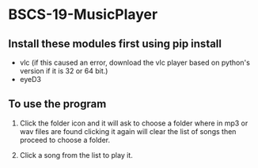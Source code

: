 # BSCS-19-MusicPlayer

## Install these modules first using pip install
- vlc (if this caused an error, download the vlc player based on python's version if it is 32 or 64 bit.)
- eyeD3

## To use the program
1. Click the folder icon and it will ask to choose a folder where in mp3 or wav files are found clicking it again will clear the list of songs then proceed to choose a folder.

2. Click a song from the list to play it.
